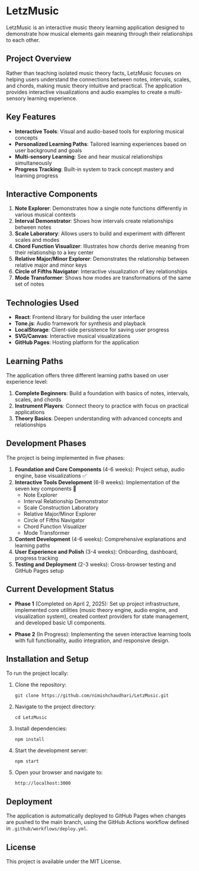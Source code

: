 # LetzMusic

LetzMusic is an interactive music theory learning application designed to demonstrate how musical elements gain meaning through their relationships to each other.

## Project Overview

Rather than teaching isolated music theory facts, LetzMusic focuses on helping users understand the connections between notes, intervals, scales, and chords, making music theory intuitive and practical. The application provides interactive visualizations and audio examples to create a multi-sensory learning experience.

## Key Features

- **Interactive Tools**: Visual and audio-based tools for exploring musical concepts
- **Personalized Learning Paths**: Tailored learning experiences based on user background and goals
- **Multi-sensory Learning**: See and hear musical relationships simultaneously
- **Progress Tracking**: Built-in system to track concept mastery and learning progress

## Interactive Components

1. **Note Explorer**: Demonstrates how a single note functions differently in various musical contexts
2. **Interval Demonstrator**: Shows how intervals create relationships between notes
3. **Scale Laboratory**: Allows users to build and experiment with different scales and modes
4. **Chord Function Visualizer**: Illustrates how chords derive meaning from their relationship to a key center
5. **Relative Major/Minor Explorer**: Demonstrates the relationship between relative major and minor keys
6. **Circle of Fifths Navigator**: Interactive visualization of key relationships
7. **Mode Transformer**: Shows how modes are transformations of the same set of notes

## Technologies Used

- **React**: Frontend library for building the user interface
- **Tone.js**: Audio framework for synthesis and playback
- **LocalStorage**: Client-side persistence for saving user progress
- **SVG/Canvas**: Interactive musical visualizations
- **GitHub Pages**: Hosting platform for the application

## Learning Paths

The application offers three different learning paths based on user experience level:

1. **Complete Beginners**: Build a foundation with basics of notes, intervals, scales, and chords
2. **Instrument Players**: Connect theory to practice with focus on practical applications
3. **Theory Basics**: Deepen understanding with advanced concepts and relationships

## Development Phases

The project is being implemented in five phases:

1. **Foundation and Core Components** (4-6 weeks): Project setup, audio engine, base visualizations ✅
2. **Interactive Tools Development** (6-8 weeks): Implementation of the seven key components 🚧
   - Note Explorer
   - Interval Relationship Demonstrator
   - Scale Construction Laboratory  
   - Relative Major/Minor Explorer
   - Circle of Fifths Navigator
   - Chord Function Visualizer
   - Mode Transformer
3. **Content Development** (4-6 weeks): Comprehensive explanations and learning paths
4. **User Experience and Polish** (3-4 weeks): Onboarding, dashboard, progress tracking
5. **Testing and Deployment** (2-3 weeks): Cross-browser testing and GitHub Pages setup

## Current Development Status

- **Phase 1** (Completed on April 2, 2025): Set up project infrastructure, implemented core utilities (music theory engine, audio engine, and visualization system), created context providers for state management, and developed basic UI components.
  
- **Phase 2** (In Progress): Implementing the seven interactive learning tools with full functionality, audio integration, and responsive design.

## Installation and Setup

To run the project locally:

1. Clone the repository:
   ```
   git clone https://github.com/nimishchaudhari/LetzMusic.git
   ```

2. Navigate to the project directory:
   ```
   cd LetzMusic
   ```

3. Install dependencies:
   ```
   npm install
   ```

4. Start the development server:
   ```
   npm start
   ```

5. Open your browser and navigate to:
   ```
   http://localhost:3000
   ```

## Deployment

The application is automatically deployed to GitHub Pages when changes are pushed to the main branch, using the GitHub Actions workflow defined in `.github/workflows/deploy.yml`.

## License

This project is available under the MIT License.

